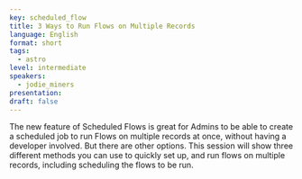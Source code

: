 ```yaml
---
key: scheduled_flow
title: 3 Ways to Run Flows on Multiple Records
language: English
format: short
tags:
  - astro
level: intermediate
speakers:
  - jodie_miners
presentation: 
draft: false
---
```

The new feature of Scheduled Flows is great for Admins to be able to create a scheduled job to run Flows on multiple records at once, without having a developer involved. But there are other options. This session will show three different methods you can use to quickly set up, and run flows on multiple records, including scheduling the flows to be run. 